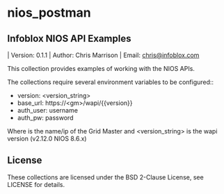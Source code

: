 # nios_postman
## Infoblox NIOS API Examples

| Version: 0.1.1
| Author: Chris Marrison
| Email: chris@infoblox.com

This collection provides examples of working with the NIOS APIs.

The collections require several environment variables to be configured::

  - version: <version_string> 
  - base_url: https://\<gm\>/wapi/\{{version}}
  - auth_user:  username
  - auth_pw: password

Where <gm> is the name/ip of the Grid Master and <version_string> is the wapi version (v2.12.0 NIOS 8.6.x)

## License

These collections are licensed under the BSD 2-Clause License, see LICENSE for details.
